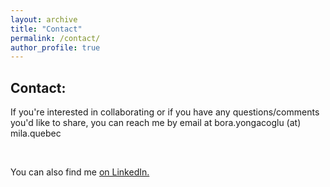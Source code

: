 ```yaml
---
layout: archive
title: "Contact"
permalink: /contact/
author_profile: true
---
```


  
## Contact:

If you're interested in collaborating or if you have any questions/comments you'd like to share, you can reach me by email at bora.yongacoglu (at) mila.quebec

<br>

You can also find me [on LinkedIn.](https://www.linkedin.com/in/bora-yongacoglu/)
